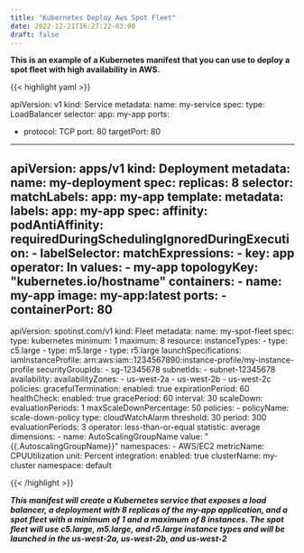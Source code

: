 ```yaml
---
title: "Kubernetes Deploy Aws Spot Fleet"
date: 2022-12-21T16:27:22-03:00
draft: false
---
```


**This is an example of a Kubernetes manifest that you can use to deploy a spot fleet with high availability in AWS.**


{{< highlight yaml >}}

apiVersion: v1
kind: Service
metadata:
  name: my-service
spec:
  type: LoadBalancer
  selector:
    app: my-app
  ports:
  - protocol: TCP
    port: 80
    targetPort: 80
---
apiVersion: apps/v1
kind: Deployment
metadata:
  name: my-deployment
spec:
  replicas: 8
  selector:
    matchLabels:
      app: my-app
  template:
    metadata:
      labels:
        app: my-app
    spec:
      affinity:
        podAntiAffinity:
          requiredDuringSchedulingIgnoredDuringExecution:
          - labelSelector:
              matchExpressions:
              - key: app
                operator: In
                values:
                - my-app
              topologyKey: "kubernetes.io/hostname"
      containers:
      - name: my-app
        image: my-app:latest
        ports:
        - containerPort: 80
---
apiVersion: spotinst.com/v1
kind: Fleet
metadata:
  name: my-spot-fleet
spec:
  type: kubernetes
  minimum: 1
  maximum: 8
  resource:
    instanceTypes:
      - type: c5.large
      - type: m5.large
      - type: r5.large
    launchSpecifications:
      iamInstanceProfile: arn:aws:iam::1234567890:instance-profile/my-instance-profile
      securityGroupIds:
        - sg-12345678
      subnetIds:
        - subnet-12345678
  availability:
    availabilityZones:
      - us-west-2a
      - us-west-2b
      - us-west-2c
  policies:
    gracefulTermination:
      enabled: true
      expirationPeriod: 60
    healthCheck:
      enabled: true
      gracePeriod: 60
      interval: 30
    scaleDown:
      evaluationPeriods: 1
      maxScaleDownPercentage: 50
      policies:
        - policyName: scale-down-policy
          type: cloudWatchAlarm
          threshold: 30
          period: 300
          evaluationPeriods: 3
          operator: less-than-or-equal
          statistic: average
          dimensions:
            - name: AutoScalingGroupName
              value: "{{.AutoscalingGroupName}}"
          namespaces:
            - AWS/EC2
          metricName: CPUUtilization
          unit: Percent
  integration:
    enabled: true
    clusterName: my-cluster
    namespace: default


 {{< /highlight >}}

***This manifest will create a Kubernetes service that exposes a load balancer, a deployment with 8 replicas of the my-app application, and a spot fleet with a minimum of 1 and a maximum of 8 instances. The spot fleet will use c5.large, m5.large, and r5.large instance types and will be launched in the us-west-2a, us-west-2b, and us-west-2***
